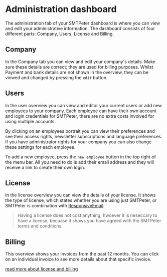 # Administration dashboard

The administration tab of your SMTPeter dashboard is where you can view and 
edit your administrative information. The dashboard consists of four different 
parts: Company, Users, License and Billing. 

## Company

In the Company tab you can view and edit your company's details. Make sure these
details are correct; they are used for billing purposes. Whilst Payment and bank details
are not shown in the overview, they can be viewed and changed by pressing the
`edit` button. 

## Users

In the user overview you can view and editor your current users or add new employees to
your company. Each employee can have their own account and login credentials for SMTPeter, 
there are no extra costs involved for using multiple accounts. 

By clicking on an employees portrait you can view their preferences and see their access rights, 
newsletter subscriptions and language preferences. If you have administrator rights for your company
 you can also change these settings for each employee. 

To add a new employee, press the `new employee` button in the top right of the menu bar. All
you need to do is add their email address and they will receive a link to create their own login. 

## License

In the license overview you can view the details of your license. It shows the type of license, which 
states whether you are using just SMTPeter, or SMTPeter is combination with 
[ResponsiveEmail](copernica-docs:SMTPter/responsive-email "ResponsiveEmail Documentation"). 


 > Having a license does not cost anything, hwoever it is neseccary to have a license, becuase it shows 
you have agreed with the SMTPeter terms and conditions. 

## Billing

This overview shows your invoices from the past 12 months. You can click on an individual invoice
to see more details about that specific invoice. 

[read more about license and billing](copernica-docs:SMTPeter/license-and-billing "License and Billing")
